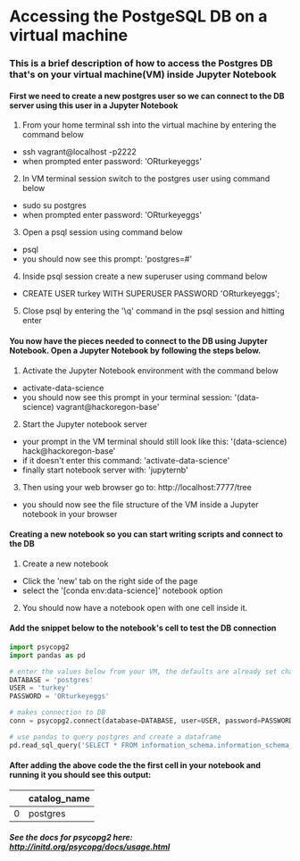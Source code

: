 # Accessing the PostgeSQL DB on a virtual machine 

### This is a brief description of how to access the Postgres DB that's on your virtual machine(VM) inside Jupyter Notebook 

#### First we need to create a new postgres user so we can connect to the DB server using this user in a Jupyter Notebook

1. From your home terminal ssh into the virtual machine by entering the command below
  * ssh vagrant@localhost -p2222
  * when prompted enter password: 'ORturkeyeggs'
  
2. In VM terminal session switch to the postgres user using command below
  * sudo su postgres
  * when prompted enter password: 'ORturkeyeggs'
  
3. Open a psql session using command below
  * psql 
  * you should now see this prompt: 'postgres=#'
  
4. Inside psql session create a new superuser using command below
  * CREATE USER turkey WITH SUPERUSER PASSWORD 'ORturkeyeggs';
  
5. Close psql by entering the '\q' command in the psql session and hitting enter 

#### You now have the pieces needed to connect to the DB using Jupyter Notebook. Open a Jupyter Notebook by following the steps below.
1. Activate the Jupyter Notebook environment with the command below
  * activate-data-science
  * you should now see this prompt in your terminal session: '(data-science) vagrant@hackoregon-base'
  

2. Start the Jupyter notebook server
  * your prompt in the VM terminal should still look like this: '(data-science) hack@hackoregon-base'
  * if it doesn't enter this command: 'activate-data-science'
  * finally start notebook server with: 'jupyternb' 
  
3. Then using your web browser go to: http://localhost:7777/tree
  * you should now see the file structure of the VM inside a Jupyter notebook in your browser 

#### Creating a new notebook so you can start writing scripts and connect to the DB

1. Create a new notebook
  * Click the 'new' tab on the right side of the page 
  * select the '[conda env:data-science]' notebook option
  
2. You should now have a notebook open with one cell inside it. 

#### Add the snippet below to the notebook's cell to test the DB connection 

```python
import psycopg2
import pandas as pd

# enter the values below from your VM, the defaults are already set change if needed
DATABASE = 'postgres'
USER = 'turkey'
PASSWORD = 'ORturkeyeggs'

# makes connection to DB
conn = psycopg2.connect(database=DATABASE, user=USER, password=PASSWORD, host='localhost', port=5432)

# use pandas to query postgres and create a dataframe
pd.read_sql_query('SELECT * FROM information_schema.information_schema_catalog_name;', con=conn)
```

#### After adding the above code the the first cell in your notebook and running it you should see this output: 

|   | **catalog_name** |
|---|------------------|
| 0 | postgres         |

##### See the docs for psycopg2 here: http://initd.org/psycopg/docs/usage.html
